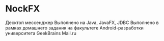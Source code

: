 # NockFX
Десктоп мессенджер
Выполнено на Java, JavaFX, JDBC
Выполнено в рамках домашнего задания на факультете Android-разработки университета GeekBrains Mail.ru
